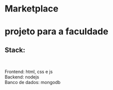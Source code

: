 # Marketplace
<h1>projeto para a faculdade</h1>

<h2>Stack:</h2>
<br>
<p>Frontend: html, css e js
<br>Backend: nodejs
<br>Banco de dados: mongodb</p>
